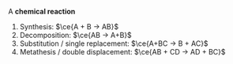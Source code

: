 A **chemical reaction**

1. Synthesis: $\ce{A + B -> AB}$
2. Decomposition: $\ce{AB -> A+B}$
3. Substitution / single replacement: $\ce{A+BC -> B + AC}$
4. Metathesis / double displacement: $\ce{AB + CD -> AD + BC}$